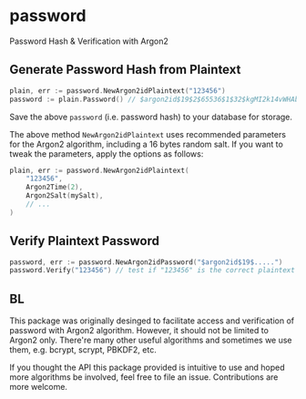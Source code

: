 # password

Password Hash & Verification with Argon2

## Generate Password Hash from Plaintext

```go
plain, err := password.NewArgon2idPlaintext("123456")
password := plain.Password() // $argon2id$19$2$65536$1$32$kgMI2k14vWHAbX/3hotUHQ$P/HTRZE/TuqeqJYWyDw4nhZFxBTPMIEydX291t31ZwI
```

Save the above `password` (i.e. password hash) to your database for storage.

The above method `NewArgon2idPlaintext` uses recommended parameters for the Argon2 algorithm, including a 16 bytes random salt. If you want to tweak the parameters, apply the options as follows:

```go
plain, err := password.NewArgon2idPlaintext(
    "123456",
    Argon2Time(2),
    Argon2Salt(mySalt),
    // ...
)
```

## Verify Plaintext Password

```go
password, err := password.NewArgon2idPassword("$argon2id$19$.....")
password.Verify("123456") // test if "123456" is the correct plaintext password
```

## BL

This package was originally desinged to facilitate access and verification of password with Argon2 algorithm. However, it should not be limited to Argon2 only. There're many other useful algorithms and sometimes we use them, e.g. bcrypt, scrypt, PBKDF2, etc.

If you thought the API this package provided is intuitive to use and hoped more algorithms be involved, feel free to file an issue. Contributions are more welcome.
